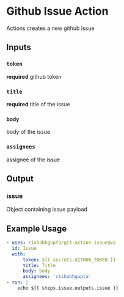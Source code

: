 # Github Issue Action

Actions creates a new github issue

## Inputs
### `token`
**required** github token
### `title`
**required** title of the issue
### `body`
body of the issue
### `assignees`
assignee of the issue

## Output
### issue 
Object containing issue payload


## Example Usage

```yml
- uses: rishabhgupta/git-action-issue@v2
  id: Issue
  with:
      token: ${{ secrets.GITHUB_TOKEN }}
      title: Title
      body: body
      assignees: 'rishabhgupta'
- run: |
    echo ${{ steps.issue.outputs.issue }}
  ```